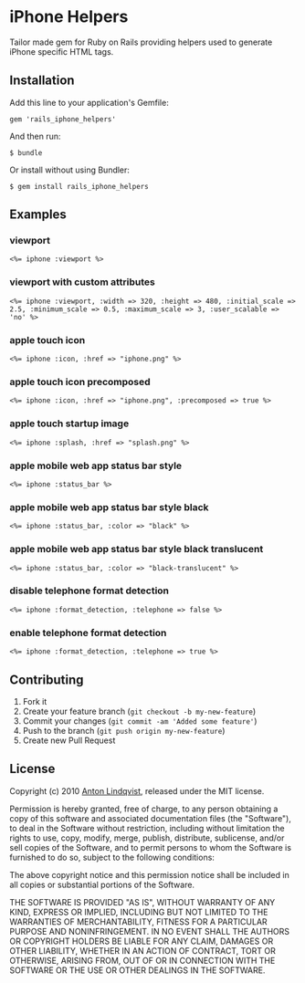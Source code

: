 # iPhone Helpers

Tailor made gem for Ruby on Rails providing helpers used to generate iPhone specific HTML tags.

## Installation

Add this line to your application's Gemfile:

    gem 'rails_iphone_helpers'

And then run:

    $ bundle

Or install without using Bundler:

    $ gem install rails_iphone_helpers

## Examples

### viewport

    <%= iphone :viewport %>

### viewport with custom attributes

    <%= iphone :viewport, :width => 320, :height => 480, :initial_scale => 2.5, :minimum_scale => 0.5, :maximum_scale => 3, :user_scalable => 'no' %>

### apple touch icon

    <%= iphone :icon, :href => "iphone.png" %>

### apple touch icon precomposed

    <%= iphone :icon, :href => "iphone.png", :precomposed => true %>

### apple touch startup image

    <%= iphone :splash, :href => "splash.png" %>

### apple mobile web app status bar style

    <%= iphone :status_bar %>

### apple mobile web app status bar style black

    <%= iphone :status_bar, :color => "black" %>

### apple mobile web app status bar style black translucent

    <%= iphone :status_bar, :color => "black-translucent" %>

### disable telephone format detection

    <%= iphone :format_detection, :telephone => false %>

### enable telephone format detection

    <%= iphone :format_detection, :telephone => true %>

## Contributing

1. Fork it
2. Create your feature branch (`git checkout -b my-new-feature`)
3. Commit your changes (`git commit -am 'Added some feature'`)
4. Push to the branch (`git push origin my-new-feature`)
5. Create new Pull Request


## License

Copyright (c) 2010 [Anton Lindqvist](http://qvister.se), released under the MIT license.

Permission is hereby granted, free of charge, to any person obtaining
a copy of this software and associated documentation files (the
"Software"), to deal in the Software without restriction, including
without limitation the rights to use, copy, modify, merge, publish,
distribute, sublicense, and/or sell copies of the Software, and to
permit persons to whom the Software is furnished to do so, subject to
the following conditions:

The above copyright notice and this permission notice shall be
included in all copies or substantial portions of the Software.

THE SOFTWARE IS PROVIDED "AS IS", WITHOUT WARRANTY OF ANY KIND,
EXPRESS OR IMPLIED, INCLUDING BUT NOT LIMITED TO THE WARRANTIES OF
MERCHANTABILITY, FITNESS FOR A PARTICULAR PURPOSE AND
NONINFRINGEMENT. IN NO EVENT SHALL THE AUTHORS OR COPYRIGHT HOLDERS BE
LIABLE FOR ANY CLAIM, DAMAGES OR OTHER LIABILITY, WHETHER IN AN ACTION
OF CONTRACT, TORT OR OTHERWISE, ARISING FROM, OUT OF OR IN CONNECTION
WITH THE SOFTWARE OR THE USE OR OTHER DEALINGS IN THE SOFTWARE.
